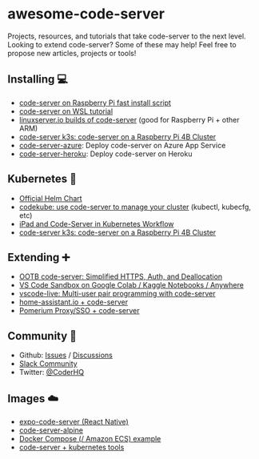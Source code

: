 # awesome-code-server
Projects, resources, and tutorials that take code-server to the next level. Looking to extend code-server? Some of these may help! Feel free to propose new articles, projects or tools!

## Installing 💻
- [code-server on Raspberry Pi fast install script](https://holisticsecurity.io/2020/08/05/a-cloud-ide-for-the-masses)
- [code-server on WSL tutorial](https://fearthecowboy.com/tutorial/2020/09/17/Code-Serrver-On-WSL.html)
- [linuxserver.io builds of code-server](https://github.com/linuxserver/docker-code-server) (good for Raspberry Pi + other ARM)
- [code-server k3s: code-server on a Raspberry Pi 4B Cluster](https://github.com/kcalmond/code-server-k3s)
- [code-server-azure](https://github.com/bpmct/code-server-azure): Deploy code-server on Azure App Service
- [code-server-heroku](https://github.com/bpmct/code-server-heroku): Deploy code-server on Heroku

## Kubernetes 🚀
- [Official Helm Chart](https://github.com/cdr/code-server/tree/v3.8.0/ci/helm-chart)
- [codekube: use code-server to manage your cluster](https://git.nofla.me/k8s-projects/codekube/-/tree/master) (kubectl, kubecfg, etc) 
- [iPad and Code-Server in Kubernetes Workflow](https://brownfield.dev/post/2020-07-11-ipad-code-server-workflow/)
- [code-server k3s: code-server on a Raspberry Pi 4B Cluster](https://github.com/kcalmond/code-server-k3s)

## Extending ➕
- [OOTB code-server: Simplified HTTPS, Auth, and Deallocation](https://github.com/nullpo-head/Out-of-the-Box-CodeServer)
- [VS Code Sandbox on Google Colab / Kaggle Notebooks / Anywhere](https://github.com/cdr/code-server/discussions/2084)
- [vscode-live: Multi-user pair programming with code-server](https://github.com/coderpair/vscode-live)
- [home-assistant.io + code-server](https://github.com/hassio-addons/addon-vscode)
- [Pomerium Proxy/SSO + code-server](https://www.pomerium.io/guides/vs-code-server.html#background)


## Community 💬
- Github: [Issues](https://github.com/cdr/code-server/issues) / [Discussions](https://github.com/cdr/code-server/discussions)
- [Slack Community](https://cdr.co/join-community)
- Twitter: [@CoderHQ](https://twitter.com/CoderHQ/follow)

## Images ☁️
- [expo-code-server (React Native)](https://github.com/bcdr-demos/expo-code-server)
- [code-server-alpine](https://github.com/martinussuherman/alpine-code-server)
- [Docker Compose (/ Amazon ECS) example](https://github.com/bcdr-demos/code-server-ecs/)
- [code-server + kubernetes tools](https://git.nofla.me/k8s-projects/codekube/-/blob/master/Dockerfile)
